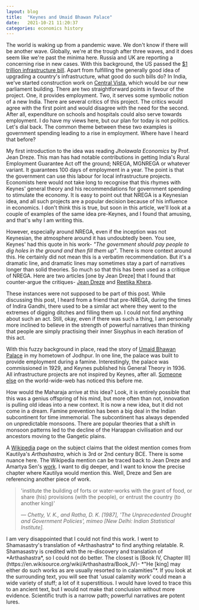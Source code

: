 ```yaml
---
layout: blog
title:  "Keynes and Umaid Bhawan Palace"
date:   2021-10-21 11:20:37
categories: economics history
---
```


The world is waking up from a pandemic wave. We don't know if there will be another wave. Globally, we're at the trough after three waves, and it does seem like we're past the minima here. Russia and UK are reporting a concerning rise in new cases.  With this background, the US passed the [$1 trillion infrastructure bill](https://www.reuters.com/world/us/whats-bipartisan-us-1-trillion-infrastructure-bill-2021-10-01/). Apart from fulfilling the generally good idea of upgrading a country's infrastructure, what good do such bills do? In India, we've started construction work on [Central Vista](https://timesofindia.indiatimes.com/india/centra-vista-construction-work-of-new-parliament-building-begins/articleshow/80281729.cms), which would be our new parliament building. There are two straightforward points in favour of the project. One, it provides employment. Two, it serves some symbolic notion of a new India. There are several critics of this project. The critics would agree with the first point and would disagree with the need for the second. After all, expenditure on schools and hospitals could also serve towards employment. I do have my views here, but our plan for today is not politics. Let's dial back. The common theme between these two examples is government spending leading to a rise in employment. Where have I heard that before? 

My first introduction to the idea was reading *Jholawala Economics* by Prof. Jean Dreze. This man has had notable contributions in getting India's Rural Employment Guarantee Act off the ground; NREGA, MGNREGA or whatever variant. It guarantees 100 days of employment in a year. The point is that the government can use this labour for local infrastructure projects. Economists here would not take long to recognise that this rhymes with Keynes' general theory and his recommendations for government spending to stimulate the economy. It is easy to point out that NREGA is a Keynesian idea, and all such projects are a popular decision because of his influence in economics. I don't think this is true, but soon in this article, we'll look at a couple of examples of the same idea pre-Keynes, and I found that amusing, and that's why I am writing this.

However, especially around NREGA, even if the inception was not Keynesian, the atmosphere around it has undoubtedly been. You see, Keynes' had this quote in his work- *"The government should pay people to dig holes in the ground and then fill them up"*. There is more context around this. He certainly did not mean this is a verbatim recommendation. But it's a dramatic line, and dramatic lines may sometimes stay a part of narratives longer than solid theories. So much so that this has been used as a critique of NREGA. Here are two articles [one by Jean Dreze] that I found that counter-argue the critiques- [Jean Dreze](https://indianexpress.com/article/opinion/columns/the-digging-holes-myth-2/) and [Reetika Khera](https://indianexpress.com/article/opinion/columns/mgnrega-digging-holes-filling-them-up/).

These instances were not supposed to be part of this post. While discussing this post, I heard from a friend that pre-NREGA, during the times of Indira Gandhi, there used to be a similar act where they went to the extremes of digging ditches and filling them up. I could not find anything about such an act. Still, okay, even if there was such a thing, I am personally more inclined to believe in the strength of powerful narratives than thinking that people are simply practising their inner Sisyphus in each iteration of this act.

With this fuzzy background in place, read the story of [Umaid Bhawan Palace](https://www.tajhotels.com/en-in/taj/umaid-bhawan-palace-jodhpur/stories/) in my hometown of Jodhpur. In one line, the palace was built to provide employment during a famine. Interestingly, the palace was commissioned in 1929, and Keynes published his General Theory in 1936. All infrastructure projects are not inspired by Keynes, after all. [Someone else](https://mostlyeconomics.wordpress.com/2012/09/07/keynes-in-Jodhpur-in-1929-picked-from-kbc-6/) on the world-wide-web has noticed this before me.

How would the Maharaja arrive at this idea? Look, it is entirely possible that this was a genius offspring of his mind, but more often than not, innovation is pulling old ideas into a new context. It is now a new idea, but it did not come in a dream. Famine prevention has been a big deal in the Indian subcontinent for time immemorial. The subcontinent has always depended on unpredictable monsoons. There are popular theories that a shift in monsoon patterns led to the decline of the Harappan civilisation and our ancestors moving to the Gangetic plains.

A [Wikipedia](https://en.wikipedia.org/wiki/Famine_in_India) page on the subject claims that the oldest mention comes from Kautilya's *Arthashastra*, which is 3rd or 2nd century BCE. There is some nuance here. The Wikipedia mention can be traced back to Jean Dreze and Amartya Sen's [work](https://oxford.universitypressscholarship.com/view/10.1093/acprof:oso/9780198286363.001.0001/acprof-9780198286363-chapter-2). I want to dig deeper, and I want to know the precise chapter where Kautilya would mention this. Well, Dreze and Sen are referencing another piece of work.
<blockquote>
'institute the building of forts or water‐works with the grant of food, or share (his) provisions (with the people), or entrust the country (to another king)'

&mdash; <cite>Chetty, V. K., and Ratha, D. K. [1987], 'The Unprecedented Drought and Government Policies', mimeo [New Delhi: Indian Statistical Institute].</cite>
</blockquote>
I am very disappointed that I could not find this work. I went to Shamasastry's translation of *Arthashastra* to find anything relatable. R. Shamasastry is credited with the re-discovery and translation of *Arthashastra*, so I could not do better. The closest is [Book IV, Chapter III](https://en.wikisource.org/wiki/Arthashastra/Book_IV)- *"He [king] may either do such works as are usually resorted to in calamities"*. If you look at the surrounding text, you will see that 'usual calamity work' could mean a wide variety of stuff; a lot of it superstitious. I would have loved to trace this to an ancient text, but I would not make that conclusion without more evidence. Scientific truth is a narrow path; powerful narratives are potent lures.
